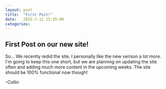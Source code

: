 ```yaml
---
layout: post
title:  "First Post!"
date:   2015-7-12 15:35:00
categories: 
---
```


## First Post on our new site!

So... We recently redid the site. I personally like the new verison a lot more. I'm going to keep this one short, but we are planning on updating the site often and adding much more content in the upcoming weeks. The site should be 100% functional now though! 

-Collin

